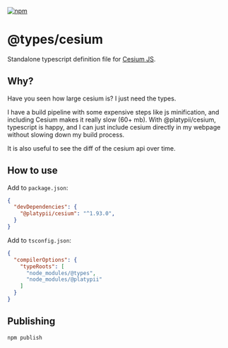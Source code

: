 [![npm](https://img.shields.io/npm/v/@platypii/cesium)](https://www.npmjs.com/package/@platypii/cesium)

# @types/cesium

Standalone typescript definition file for [Cesium JS](https://github.com/CesiumGS/cesium).

## Why?

Have you seen how large cesium is? I just need the types.

I have a build pipeline with some expensive steps like js minification, and including Cesium makes it really slow (60+ mb). With @platypii/cesium, typescript is happy, and I can just include cesium directly in my webpage without slowing down my build process.

It is also useful to see the diff of the cesium api over time.

## How to use

Add to `package.json`:
```json
{
  "devDependencies": {
    "@platypii/cesium": "^1.93.0",
  }
}
```

Add to `tsconfig.json`:
```json
{
  "compilerOptions": {
    "typeRoots": [
      "node_modules/@types",
      "node_modules/@platypii"
    ]
  }
}
```

## Publishing

```
npm publish
```

